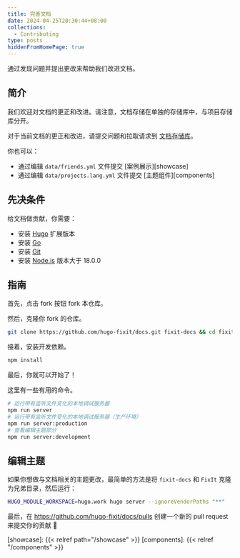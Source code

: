 ```yaml
---
title: 完善文档
date: 2024-04-25T20:30:44+08:00
collections:
  - Contributing
type: posts
hiddenFromHomePage: true
---
```


通过发现问题并提出更改来帮助我们改进文档。

<!--more-->

## 简介

我们欢迎对文档的更正和改进。请注意，文档存储在单独的存储库中，与项目存储库分开。

对于当前文档的更正和改进，请提交问题和拉取请求到 [文档存储库][docs]。

你也可以：
<!-- markdownlint-disable reference-links-images -->
- 通过编辑 `data/friends.yml` 文件提交 [案例展示][showcase]
- 通过编辑 `data/projects.lang.yml` 文件提交 [主题组件][components]

## 先决条件

给文档做贡献，你需要：

- 安装 [Hugo][hugo] 扩展版本
- 安装 [Go][go]
- 安装 [Git][git]
- 安装 [Node.js][node] 版本大于 18.0.0

## 指南

首先，点击 fork 按钮 fork 本仓库。

然后，克隆你 fork 的仓库。

```bash
git clone https://github.com/hugo-fixit/docs.git fixit-docs && cd fixit-docs
```

接着，安装开发依赖。

```bash
npm install
```

最后，你就可以开始了！

这里有一些有用的命令。

```bash
# 运行带有监听文件变化的本地调试服务器
npm run server
# 运行带有监听文件变化的本地调试服务器（生产环境）
npm run server:production
# 查看编辑主题部分
npm run server:development
```

## 编辑主题

如果你想做与文档相关的主题更改，最简单的方法是将 `fixit-docs` 和 `FixIt` 克隆为兄弟目录，然后运行：

```bash
HUGO_MODULE_WORKSPACE=hugo.work hugo server --ignoreVendorPaths "**"
```

最后，在 <https://github.com/hugo-fixit/docs/pulls> 创建一个新的 pull request 来提交你的贡献 🎉

<!-- link reference definition -->
[docs]: https://github.com/hugo-fixit/docs
[hugo]: https://gohugo.io/installation/
[go]: https://go.dev/doc/install
[git]: https://git-scm.com/book/en/v2/Getting-Started-Installing-Git
[node]: https://nodejs.org/en/download/
[showcase]: {{< relref path="/showcase" >}}
[components]: {{< relref "/components" >}}

